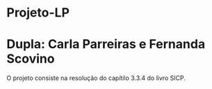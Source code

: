 # Projeto-LP
# Dupla: Carla Parreiras e Fernanda Scovino
O projeto consiste na resolução do capítilo 3.3.4 do livro SICP.
